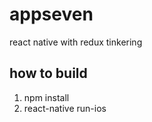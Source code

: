 # appseven
react native with redux tinkering

## how to build
1) npm install
2) react-native run-ios